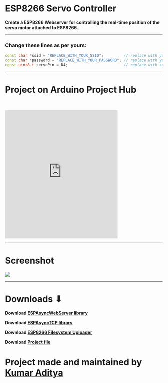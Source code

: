 # ESP8266 Servo Controller

**Create a ESP8266 Webserver for controlling the real-time position of the servo motor attached to ESP8266.**

---

### Change these lines as per yours:

```cpp
const char *ssid = "REPLACE_WITH_YOUR_SSID";         // replace with your SSID
const char *password = "REPLACE_WITH_YOUR_PASSWORD"; // replace with your Password
const uint8_t servoPin = D4;                         // replace with servo pin
```
---

# Project on Arduino Project Hub

<iframe frameborder='0' height='410' scrolling='no' src='https://create.arduino.cc/projecthub/rahuladitya303/esp8266-weather-station-with-spiffs-c01037/embed' width='360' style='margin-top:30px'></iframe>

---

# Screenshot

<img src= "https://github.com/rahuladitya303/ESP8266_SERVO_CONTROLLER/blob/master/screenshot.jpg" width = "fit-content">

---

# Downloads ⬇

**Download [ESPAsyncWebServer library](https://github.com/me-no-dev/ESPAsyncWebServer/archive/master.zip)**

**Download [ESPAsyncTCP library](https://github.com/me-no-dev/ESPAsyncTCP/archive/master.zip)**

**Download [ESP8266 Filesystem Uploader](https://github.com/esp8266/arduino-esp8266fs-plugin/releases/download/0.5.0/ESP8266FS-0.5.0.zip)**

**Download [Project file](https://github.com/rahuladitya303/ESP8266_SERVO_CONTROLLER/releases/download/1.0/ESP8266_SERVO_CONTOLLER.zip)**

# Project made and maintained by [Kumar Aditya](https://github.com/rahuladitya303/)
